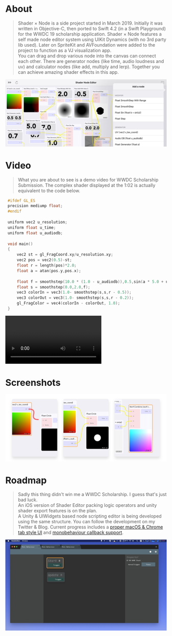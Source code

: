 # About
> Shader × Node is a side project started in March 2019. Initially it was written in Objective-C, then ported to Swift 4.2 (in a Swift Playground) for the WWDC 19 scholarship application. Shader × Node features a self made node editor system using UIKit Dynamics (with no 3rd party lib used). Later on SpriteKit and AVFoundation were added to the project to function as a VJ visualization app.  
You can drag and drop various node into the canvas can connect each other. There are generator nodes (like time, audio loudness and uv) and calculator nodes (like add, multiply and lerp). Together you can achieve amazing shader effects in this app.

![](ipaddemo.jpg)

# Video
> What you are about to see is a demo video for WWDC Scholarship Submission. The complex shader displayed at the 1:02 is actually equivalent to the code below.

```c
 #ifdef GL_ES
 precision mediump float;
 #endif
 
 uniform vec2 u_resolution;
 uniform float u_time;
 uniform float u_audiodb;
 
 void main()
 {
     vec2 st = gl_FragCoord.xy/u_resolution.xy;
     vec2 pos = vec2(0.5)-st;
     float r = length(pos)*2.0;
     float a = atan(pos.y,pos.x);
 
     float f = smoothstep(10.0 * (1.0 - u_audiodb)),0.5,sin(a * 5.0 + u_time) * 0.7 + cos(a * 7.0) * 1.0);
     float s = smoothstep(0.0,2.0,f);
     vec3 colorIn = vec3(1.0- smoothstep(s,s,r - 0.5));
     vec3 colorOut = vec3(1.0- smoothstep(s,s,r - 0.2));
     gl_FragColor = vec4(colorIn - colorOut, 1.0);
 }
```

<video class="video-js vjs-default-skin vjs-big-play-centered" controls data='{ "fluid": true, "techOrder": ["youtube"], "sources": [{ "type": "video/youtube", "src": "https://www.youtube.com/watch?v=otw49ioAm2U"}] }' > </video>

# Screenshots
![](screenshots.jpg)

# Roadmap
> Sadly this thing didn't win me a WWDC Scholarship. I guess that's just bad luck.    
An iOS version of Shader Editor packing logic operators and unity shader export features is on the plan.   
A Unity & UIWidgets based node scripting editor is being developed using the same structure. You can follow the development on my Twitter & Blog. Current progress includes a [proper macOS & Chrome tab style UI](https://twitter.com/JustZht/status/1119124263795957761) and [monobehaviour callback support](https://twitter.com/JustZht/status/1118038675739164672).  

![](unitynodeeditor.jpg)
